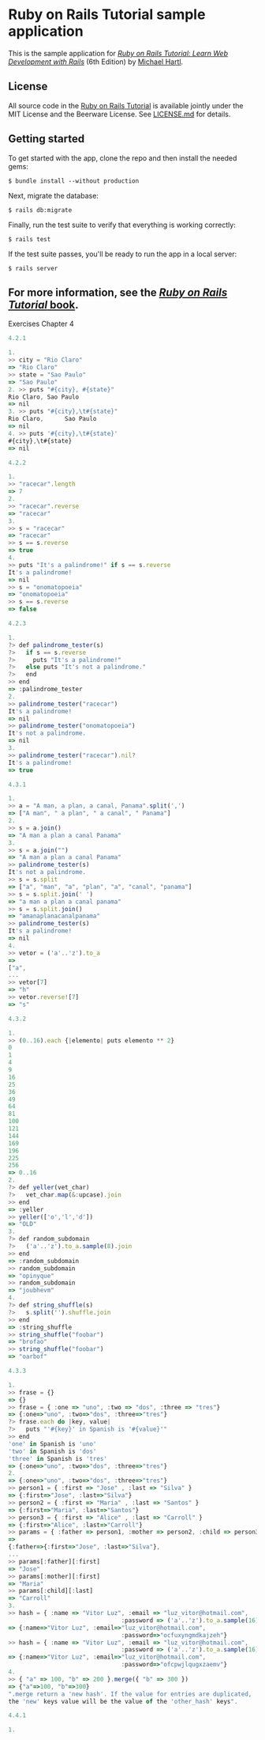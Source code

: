 # Ruby on Rails Tutorial sample application

This is the sample application for
[*Ruby on Rails Tutorial:
Learn Web Development with Rails*](https://www.railstutorial.org/)
(6th Edition)
by [Michael Hartl](https://www.michaelhartl.com/).

## License

All source code in the [Ruby on Rails Tutorial](https://www.railstutorial.org/)
is available jointly under the MIT License and the Beerware License. See
[LICENSE.md](LICENSE.md) for details.

## Getting started

To get started with the app, clone the repo and then install the needed gems:
```
$ bundle install --without production
```
Next, migrate the database:
```
$ rails db:migrate
```
Finally, run the test suite to verify that everything is working correctly:
```
$ rails test
```
If the test suite passes, you'll be ready to run the app in a local server:
```
$ rails server
```
For more information, see the
[*Ruby on Rails Tutorial* book](https://www.railstutorial.org/book).
----------------------------------------------------------------------------
Exercises Chapter 4

```js
4.2.1

1. 
>> city = "Rio Claro"
=> "Rio Claro"
>> state = "Sao Paulo"
=> "Sao Paulo"
2. >> puts "#{city}, #{state}"
Rio Claro, Sao Paulo
=> nil
3. >> puts "#{city},\t#{state}"
Rio Claro,      Sao Paulo
=> nil
4. >> puts '#{city},\t#{state}'
#{city},\t#{state}
=> nil
```

```js
4.2.2

1. 
>> "racecar".length
=> 7
2. 
>> "racecar".reverse
=> "racecar"
3.
>> s = "racecar"
=> "racecar"
>> s == s.reverse
=> true
4. 
>> puts "It's a palindrome!" if s == s.reverse
It's a palindrome!
=> nil
>> s = "onomatopoeia"
=> "onomatopoeia"
>> s == s.reverse
=> false
```

```js
4.2.3

1. 
?> def palindrome_tester(s)
?>   if s == s.reverse
?>     puts "It's a palindrome!"
?>   else puts "It's not a palindrome."
?>   end
>> end
=> :palindrome_tester
2. 
>> palindrome_tester("racecar")
It's a palindrome!
=> nil
>> palindrome_tester("onomatopoeia")
It's not a palindrome.
=> nil
3.
>> palindrome_tester("racecar").nil?
It's a palindrome!
=> true
```

```js
4.3.1

1. 
>> a = "A man, a plan, a canal, Panama".split(',')
=> ["A man", " a plan", " a canal", " Panama"]
2. 
>> s = a.join()
=> "A man a plan a canal Panama"
3. 
>> s = a.join("")
=> "A man a plan a canal Panama"
>> palindrome_tester(s)
It's not a palindrome.
>> s = s.split
=> ["a", "man", "a", "plan", "a", "canal", "panama"]
>> s = s.split.join(' ')
=> "a man a plan a canal panama"
>> s = s.split.join()
=> "amanaplanacanalpanama"
>> palindrome_tester(s)
It's a palindrome!
=> nil
4. 
>> vetor = ('a'..'z').to_a
=>
["a",
...
>> vetor[7]
=> "h"
>> vetor.reverse![7]
=> "s"
```

```js
4.3.2

1. 
>> (0..16).each {|elemento| puts elemento ** 2}
0
1
4
9
16
25
36
49
64
81
100
121
144
169
196
225
256
=> 0..16
2. 
?> def yeller(vet_char)
?>   vet_char.map(&:upcase).join
>> end
=> :yeller
>> yeller(['o','l','d'])
=> "OLD"
3.
?> def random_subdomain
?>   ('a'..'z').to_a.sample(8).join
>> end
=> :random_subdomain
>> random_subdomain
=> "opinyque"
>> random_subdomain
=> "joubhevm"
4.
?> def string_shuffle(s)
?>   s.split('').shuffle.join
>> end
=> :string_shuffle
>> string_shuffle("foobar")
=> "brofao"
>> string_shuffle("foobar")
=> "oarbof"
```

```js
4.3.3

1.
>> frase = {}
=> {}
>> frase = { :one => "uno", :two => "dos", :three => "tres"}
=> {:one=>"uno", :two=>"dos", :three=>"tres"}
?> frase.each do |key, value|
?>   puts "'#{key}' in Spanish is '#{value}'"
>> end
'one' in Spanish is 'uno'
'two' in Spanish is 'dos'
'three' in Spanish is 'tres'
=> {:one=>"uno", :two=>"dos", :three=>"tres"}
2.
=> {:one=>"uno", :two=>"dos", :three=>"tres"}
>> person1 = { :first => "Jose" , :last => "Silva" }
=> {:first=>"Jose", :last=>"Silva"}
>> person2 = { :first => "Maria" , :last => "Santos" }
=> {:first=>"Maria", :last=>"Santos"}
>> person3 = { :first => "Alice" , :last => "Carroll" }
=> {:first=>"Alice", :last=>"Carroll"}
>> params = { :father => person1, :mother => person2, :child => person3}
=>
{:father=>{:first=>"Jose", :last=>"Silva"},
...
>> params[:father][:first]
=> "Jose"
>> params[:mother][:first]
=> "Maria"
>> params[:child][:last]
=> "Carroll"
3.
>> hash = { :name => "Vitor Luz", :email => "luz_vitor@hotmail.com", 
								:password => ('a'..'z').to_a.sample(16).join}
=> {:name=>"Vitor Luz", :email=>"luz_vitor@hotmail.com", 
								:password=>"ocfuxyngmdkajzeh"}
>> hash = { :name => "Vitor Luz", :email => "luz_vitor@hotmail.com", 
								:password => ('a'..'z').to_a.sample(16).join}
=> {:name=>"Vitor Luz", :email=>"luz_vitor@hotmail.com", 
								:password=>"ofcpwjlqugxzaemv"}
4.
>> { "a" => 100, "b" => 200 }.merge({ "b" => 300 })
=> {"a"=>100, "b"=>300}
".merge return a 'new hash'. If the value for entries are duplicated, 
the 'new' keys value will be the value of the 'other_hash' keys".
```

```js
4.4.1

1.
